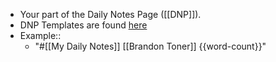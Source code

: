 - Your part of the Daily Notes Page ([[DNP]]).
- DNP Templates are found [here]([[Graph/Templates]])
- Example:: 
    - "#[[My Daily Notes]] [[Brandon Toner]] {{word-count}}"
